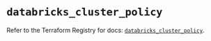 # `databricks_cluster_policy`

Refer to the Terraform Registry for docs: [`databricks_cluster_policy`](https://registry.terraform.io/providers/databricks/databricks/1.59.0/docs/resources/cluster_policy).

